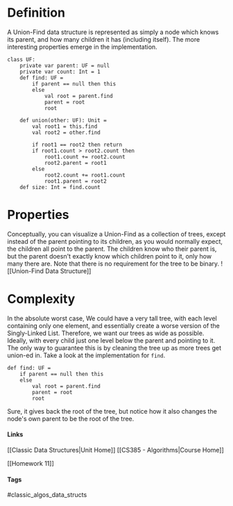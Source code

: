 # Definition
A Union-Find data structure is represented as simply a node which knows its parent, and how many children it has (including itself). The more interesting properties emerge in the implementation.
```
class UF:
	private var parent: UF = null
	private var count: Int = 1
	def find: UF =
		if parent == null then this
		else
			val root = parent.find
			parent = root
			root

	def union(other: UF): Unit =
		val root1 = this.find
		val root2 = other.find

		if root1 == root2 then return
		if root1.count > root2.count then 
			root1.count += root2.count
			root2.parent = root1
		else
			root2.count += root1.count
			root1.parent = root2
	def size: Int = find.count
```
# Properties
Conceptually, you can visualize a Union-Find as a collection of trees, except instead of the parent pointing to its children, as you would normally expect, the children all point to the parent. The children know who their parent is, but the parent doesn't exactly know which children point to it, only how many there are. Note that there is no requirement for the tree to be binary.
![[Union-Find Data Structure]]
# Complexity
In the absolute worst case, We could have a very tall tree, with each level containing only one element, and essentially create a worse version of the Singly-Linked List. Therefore, we want our trees as wide as possible. Ideally, with every child just one level below the parent and pointing to it. The only way to guarantee this is by cleaning the tree up as more trees get union-ed in. Take a look at the implementation for `find`.
```
def find: UF =
	if parent == null then this
	else
		val root = parent.find
		parent = root
		root
```
Sure, it gives back the root of the tree, but notice how it also changes the node's own parent to be the root of the tree.
#### Links
[[Classic Data Structures|Unit Home]]
[[CS385 - Algorithms|Course Home]]

[[Homework 11]]
#### Tags
#classic_algos_data_structs 